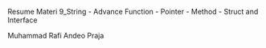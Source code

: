 Resume Materi 9_String - Advance Function - Pointer - Method - Struct and Interface

Muhammad Rafi Andeo Praja
